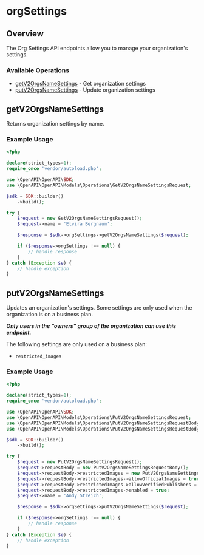 # orgSettings

## Overview

The Org Settings API endpoints allow you to manage your organization's
settings.


### Available Operations

* [getV2OrgsNameSettings](#getv2orgsnamesettings) - Get organization settings
* [putV2OrgsNameSettings](#putv2orgsnamesettings) - Update organization settings

## getV2OrgsNameSettings

Returns organization settings by name.


### Example Usage

```php
<?php

declare(strict_types=1);
require_once 'vendor/autoload.php';

use \OpenAPI\OpenAPI\SDK;
use \OpenAPI\OpenAPI\Models\Operations\GetV2OrgsNameSettingsRequest;

$sdk = SDK::builder()
    ->build();

try {
    $request = new GetV2OrgsNameSettingsRequest();
    $request->name = 'Elvira Bergnaum';

    $response = $sdk->orgSettings->getV2OrgsNameSettings($request);

    if ($response->orgSettings !== null) {
        // handle response
    }
} catch (Exception $e) {
    // handle exception
}
```

## putV2OrgsNameSettings

Updates an organization's settings. Some settings are only used when the
organization is on a business plan.

***Only users in the "owners" group of the organization can use this endpoint.***

The following settings are only used on a business plan:
- `restricted_images`


### Example Usage

```php
<?php

declare(strict_types=1);
require_once 'vendor/autoload.php';

use \OpenAPI\OpenAPI\SDK;
use \OpenAPI\OpenAPI\Models\Operations\PutV2OrgsNameSettingsRequest;
use \OpenAPI\OpenAPI\Models\Operations\PutV2OrgsNameSettingsRequestBody;
use \OpenAPI\OpenAPI\Models\Operations\PutV2OrgsNameSettingsRequestBodyRestrictedImages;

$sdk = SDK::builder()
    ->build();

try {
    $request = new PutV2OrgsNameSettingsRequest();
    $request->requestBody = new PutV2OrgsNameSettingsRequestBody();
    $request->requestBody->restrictedImages = new PutV2OrgsNameSettingsRequestBodyRestrictedImages();
    $request->requestBody->restrictedImages->allowOfficialImages = true;
    $request->requestBody->restrictedImages->allowVerifiedPublishers = true;
    $request->requestBody->restrictedImages->enabled = true;
    $request->name = 'Andy Streich';

    $response = $sdk->orgSettings->putV2OrgsNameSettings($request);

    if ($response->orgSettings !== null) {
        // handle response
    }
} catch (Exception $e) {
    // handle exception
}
```
